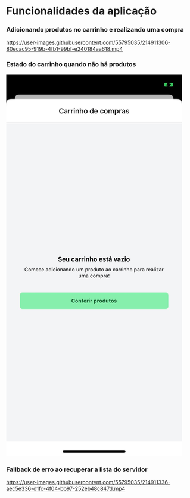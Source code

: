 # Funcionalidades da aplicação

### Adicionando produtos no carrinho e realizando uma compra
https://user-images.githubusercontent.com/55795035/214911306-80ecac95-919b-4fb1-99bf-e240184aa618.mp4

### Estado do carrinho quando não há produtos

![](./assets/empty_cart.jpg)

### Fallback de erro ao recuperar a lista do servidor
https://user-images.githubusercontent.com/55795035/214911336-aec5e336-d1fc-4f04-bb97-252eb48c847d.mp4

